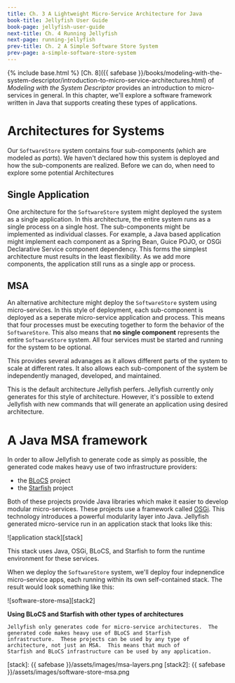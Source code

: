 ```yaml
---
title: Ch. 3 A Lightweight Micro-Service Architecture for Java
book-title: Jellyfish User Guide
book-page: jellyfish-user-guide
next-title: Ch. 4 Running Jellyfish
next-page: running-jellyfish
prev-title: Ch. 2 A Simple Software Store System
prev-page: a-simple-software-store-system
---
```

{% include base.html %}
[Ch. 8]({{ safebase }}/books/modeling-with-the-system-descriptor/introduction-to-micro-service-architectures.html) of 
_Modeling with the System Descriptor_ provides an introduction to micro-services in general.  In this chapter, we'll 
explore a software framework written in Java that supports creating these types of applications.

# Architectures for Systems
Our `SoftwareStore` system contains four sub-components (which are modeled as _parts_).  We haven't declared how this 
system is deployed and how the sub-components are realized.  Before we can do, when need to explore some potential
Architectures

## Single Application
One architecture for the `SoftwareStore` system might deployed the system as a single application.  In this 
architecture, the entire system runs as a single process on a single host.  The sub-components might be implemented as
individual classes.  For example, a Java based application might implement each component as a Spring Bean, Guice POJO,
or OSGi Declarative Service component dependency.  This forms the simplest architecture must results in the least 
flexibility.  As we add more components, the application still runs as a single app or process.

## MSA
An alternative architecture might deploy the `SoftwareStore` system using micro-services.  In this style of deployment,
each sub-component is deployed as a seperate micro-service application and process.  This means that four processes must
be executing together to form the behavior of the `SoftwareStore`.  This also means that **no single component**
represents the entire `SoftwareStore` system.  All four services must be started and running for the system to be 
optional.

This provides several advanages as it allows different parts of the system to scale at different rates.  It also allows
each sub-component of the system be independently managed, developed, and maintained.

This is the default architecture Jellyfish perfers.  Jellyfish currently only generates for this style of architecture.
However, it's possible to extend Jellyfish with new commands that will generate an application using desired 
architecture.

# A Java MSA framework
In order to allow Jellyfish to generate code as simply as possible, the generated code makes heavy use of two 
infrastructure providers:
* the [BLoCS](https://github.ms.northgrum.com/BLoCS/blocs) project
* the [Starfish](https://github.ms.northgrum.com/CEACIDE/starfish) project

Both of these projects provide Java libraries which make it easier to develop modular micro-services.  These projects
use a framework called [OSGi](https://www.osgi.org/).  This technology introduces a powerful modularity layer into
Java.  Jellyfish generated micro-service run in an application stack that looks like this:

![application stack][stack]

This stack uses Java, OSGi, BLoCS, and Starfish to form the runtime environment for these services.

When we deploy the `SoftwareStore` system, we'll deploy four indepnendice micro-service apps, each running within its 
own self-contained stack.  The result would look something like this:

![software-store-msa][stack2]

**Using BLoCS and Starfish with other types of architectures**
```note-info
Jellyfish only generates code for micro-service architectures.  The generated code makes heavy use of BLoCS and Starfish
infrastructure.  These projects can be used by any type of architecture, not just an MSA.  This means that much of
Starfish and BLoCS infrastructure can be used by any application.
```

[stack]: {{ safebase }}/assets/images/msa-layers.png
[stack2]: {{ safebase }}/assets/images/software-store-msa.png